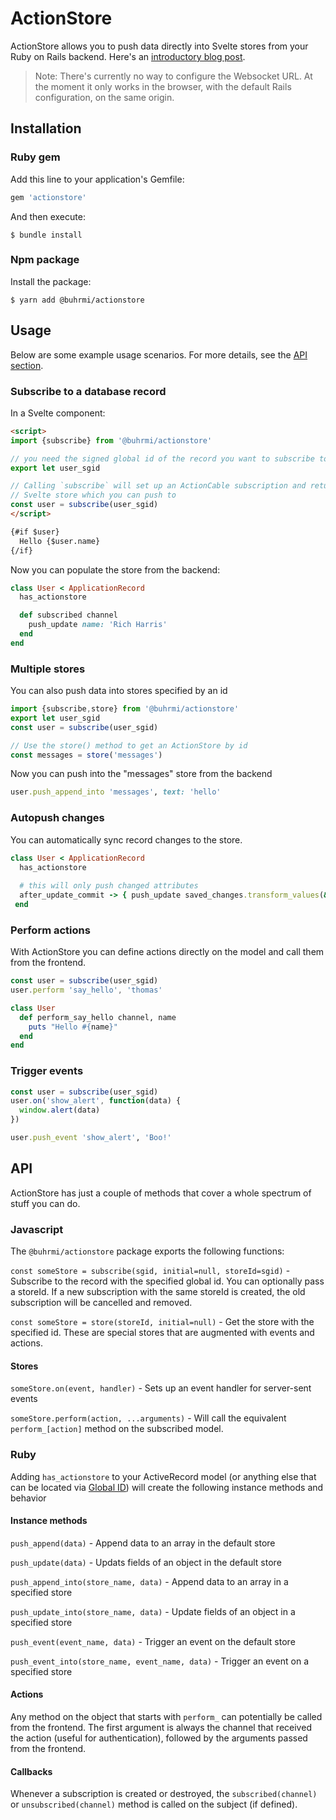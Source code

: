 # ActionStore

ActionStore allows you to push data directly into Svelte stores from your Ruby on Rails backend. Here's an [introductory blog post](https://dev.to/buhrmi/actionstore-real-time-svelte-stores-for-rails-4jhg).

> Note: There's currently no way to configure the Websocket URL. At the moment it only works in the browser, with the default Rails configuration, on the same origin.

## Installation

### Ruby gem

Add this line to your application's Gemfile:

```ruby
gem 'actionstore'
```

And then execute:

    $ bundle install

### Npm package

Install the package:

    $ yarn add @buhrmi/actionstore

## Usage

Below are some example usage scenarios. For more details, see the [API section](#API).

### Subscribe to a database record

In a Svelte component:

```html
<script>
import {subscribe} from '@buhrmi/actionstore'

// you need the signed global id of the record you want to subscribe to
export let user_sgid

// Calling `subscribe` will set up an ActionCable subscription and return a 
// Svelte store which you can push to
const user = subscribe(user_sgid)
</script>

{#if $user}
  Hello {$user.name}
{/if}
```

Now you can populate the store from the backend:

```ruby
class User < ApplicationRecord
  has_actionstore

  def subscribed channel
    push_update name: 'Rich Harris'
  end
end
```

### Multiple stores

You can also push data into stores specified by an id

```js
import {subscribe,store} from '@buhrmi/actionstore'
export let user_sgid
const user = subscribe(user_sgid)

// Use the store() method to get an ActionStore by id
const messages = store('messages')

```

Now you can push into the "messages" store from the backend

```ruby
user.push_append_into 'messages', text: 'hello'
```

### Autopush changes

You can automatically sync record changes to the store.

```ruby
class User < ApplicationRecord
  has_actionstore
  
  # this will only push changed attributes
  after_update_commit -> { push_update saved_changes.transform_values(&:last) }
 end
```

### Perform actions

With ActionStore you can define actions directly on the model and call them from the frontend.

```js
const user = subscribe(user_sgid)
user.perform 'say_hello', 'thomas'
```

```ruby
class User
  def perform_say_hello channel, name
    puts "Hello #{name}"
  end
end
```

### Trigger events

```js
const user = subscribe(user_sgid)
user.on('show_alert', function(data) {
  window.alert(data)
})
```

```ruby
user.push_event 'show_alert', 'Boo!'
```



## API

ActionStore has just a couple of methods that cover a whole spectrum of stuff you can do.

### Javascript

The `@buhrmi/actionstore` package exports the following functions:

`const someStore = subscribe(sgid, initial=null, storeId=sgid)` - Subscribe to the record with the specified global id. You can optionally pass a storeId. If a new subscription with the same storeId is created, the old subscription will be cancelled and removed.

`const someStore = store(storeId, initial=null)` - Get the store with the specified id. These are special stores that are augmented with events and actions.

#### Stores

`someStore.on(event, handler)` - Sets up an event handler for server-sent events

`someStore.perform(action, ...arguments)` - Will call the equivalent `perform_[action]` method on the subscribed model.

### Ruby

Adding `has_actionstore` to your ActiveRecord model (or anything else that can be located via [Global ID](https://github.com/rails/globalid)) will create the following instance methods and behavior

#### Instance methods

`push_append(data)` - Append data to an array in the default store

`push_update(data)` - Updats fields of an object in the default store

`push_append_into(store_name, data)` - Append data to an array in a specified store

`push_update_into(store_name, data)` - Update fields of an object in a specified store

`push_event(event_name, data)` - Trigger an event on the default store

`push_event_into(store_name, event_name, data)` - Trigger an event on a specified store

#### Actions

Any method on the object that starts with `perform_` can potentially be called from the frontend. The first argument is always the channel that received the action (useful for authentication), followed by the arguments passed from the frontend.

#### Callbacks

Whenever a subscription is created or destroyed, the `subscribed(channel)` or `unsubscribed(channel)` method is called on the subject (if defined).
